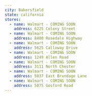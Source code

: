 ```yaml
---
city: Bakersfield
state: california
stores:
  - name: Walmart - COMING SOON
    address: 6225 Colony Street
  - name: Walmart - COMING SOON
    address: 8400 Rosedale Highway
  - name: Walmart - COMING SOON
    address: 5625 Calloway Drive
  - name: Walmart - COMING SOON
    address: 1249 Allen Road
  - name: Walmart - COMING SOON
    address: 3111 North Chester
  - name: Walmart - COMING SOON
    address: 5037 East Brundage Lane
  - name: Walmart - COMING SOON
    address: 5075 Gosford Road
---
```

